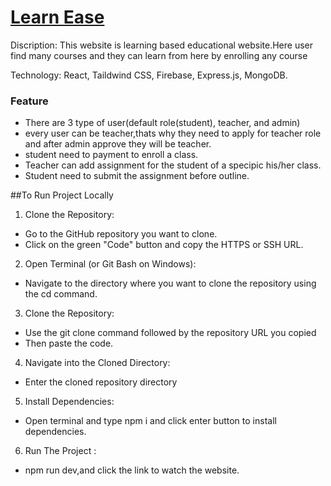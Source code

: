 # [Learn Ease](https://learn-ease-ccdbe.web.app)
Discription: This website is learning based educational website.Here user find many courses and they can learn from here by enrolling any course

Technology: React, Taildwind CSS, Firebase, Express.js, MongoDB.

### Feature
* There are 3 type of user(default role(student), teacher, and admin)
* every user can be teacher,thats why they need to apply for teacher role and after admin approve they will be teacher.
* student need to payment to enroll a class.
* Teacher can add assignment for the student of a specipic his/her class.
* Student need to submit the assignment before outline.


##To Run Project Locally
1. Clone the Repository:
* Go to the GitHub repository you want to clone.
* Click on the green "Code" button and copy the HTTPS or SSH URL.
2. Open Terminal (or Git Bash on Windows):
* Navigate to the directory where you want to clone the repository using the cd command.
3. Clone the Repository:
* Use the git clone command followed by the repository URL you copied
* Then paste the code.
4. Navigate into the Cloned Directory:
* Enter the cloned repository directory
5. Install Dependencies:
* Open terminal and type npm i and click enter button to install dependencies.
6. Run The Project :
* npm run dev,and click the link to watch the website.


